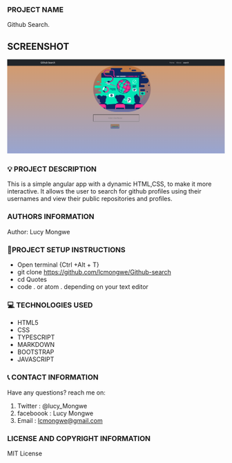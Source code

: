 ### PROJECT NAME

Github Search.

## SCREENSHOT

![QUOTES APP](src/assets/screenshot.png)

### :bulb: PROJECT DESCRIPTION

This is a simple angular app with a dynamic HTML,CSS, to make it more interactive. It allows the user to search for github profiles using their usernames and view their public repositories and profiles.

### AUTHORS INFORMATION

Author: Lucy Mongwe

### :pushpin:PROJECT SETUP INSTRUCTIONS

- Open terminal {Ctrl +Alt + T}
- git clone https://github.com/lcmongwe/Github-search
- cd Quotes
- code . or atom . depending on your text editor

### :computer: TECHNOLOGIES USED

- HTML5
- CSS
- TYPESCRIPT
- MARKDOWN
- BOOTSTRAP
- JAVASCRIPT

### :telephone_receiver: CONTACT INFORMATION

Have any questions? reach me on:

1. Twitter : @lucy_Mongwe
2. faceboook : Lucy Mongwe
3. Email : lcmongwe@gmail.com

### LICENSE AND COPYRIGHT INFORMATION

MIT License
